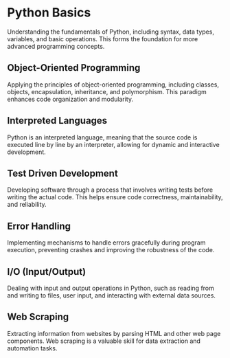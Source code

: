 # Python Basics

Understanding the fundamentals of Python, including syntax, data types, variables, and basic operations. This forms the foundation for more advanced programming concepts.

## Object-Oriented Programming

Applying the principles of object-oriented programming, including classes, objects, encapsulation, inheritance, and polymorphism. This paradigm enhances code organization and modularity.

## Interpreted Languages

Python is an interpreted language, meaning that the source code is executed line by line by an interpreter, allowing for dynamic and interactive development.

## Test Driven Development

Developing software through a process that involves writing tests before writing the actual code. This helps ensure code correctness, maintainability, and reliability.

## Error Handling

Implementing mechanisms to handle errors gracefully during program execution, preventing crashes and improving the robustness of the code.

## I/O (Input/Output)

Dealing with input and output operations in Python, such as reading from and writing to files, user input, and interacting with external data sources.

## Web Scraping

Extracting information from websites by parsing HTML and other web page components. Web scraping is a valuable skill for data extraction and automation tasks.
